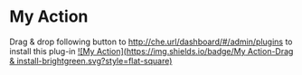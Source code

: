 # My Action

Drag & drop following button to http://che.url/dashboard/#/admin/plugins to install this plug-in
[![My Action](https://img.shields.io/badge/My Action-Drag & install-brightgreen.svg?style=flat-square)](http://eclipse.org/che/?install&uri=mvn:org.eclipse.che.ide:che-examples-action:zip:3.13.1-SNAPSHOT)
